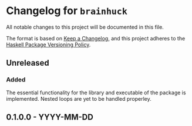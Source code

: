# Changelog for `brainhuck`

All notable changes to this project will be documented in this file.

The format is based on [Keep a Changelog](https://keepachangelog.com/en/1.0.0/),
and this project adheres to the
[Haskell Package Versioning Policy](https://pvp.haskell.org/).

## Unreleased

### Added

The essential functionality for the library and executable of the package is implemented. 
Nested loops are yet to be handled properley.

## 0.1.0.0 - YYYY-MM-DD


